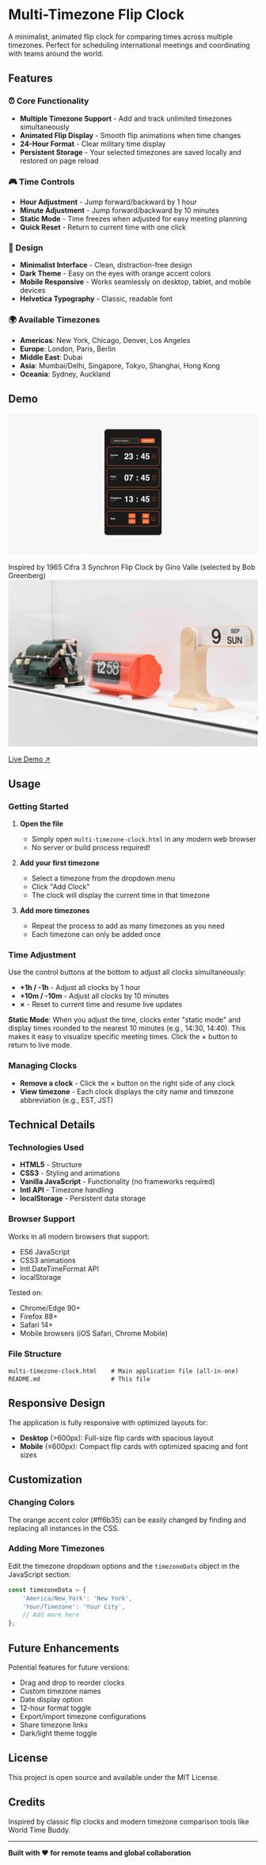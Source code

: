 # Multi-Timezone Flip Clock

A minimalist, animated flip clock for comparing times across multiple timezones. Perfect for scheduling international meetings and coordinating with teams around the world.

## Features

### ⏰ Core Functionality
- **Multiple Timezone Support** - Add and track unlimited timezones simultaneously
- **Animated Flip Display** - Smooth flip animations when time changes
- **24-Hour Format** - Clear military time display
- **Persistent Storage** - Your selected timezones are saved locally and restored on page reload

### 🎮 Time Controls
- **Hour Adjustment** - Jump forward/backward by 1 hour
- **Minute Adjustment** - Jump forward/backward by 10 minutes
- **Static Mode** - Time freezes when adjusted for easy meeting planning
- **Quick Reset** - Return to current time with one click

### 🎨 Design
- **Minimalist Interface** - Clean, distraction-free design
- **Dark Theme** - Easy on the eyes with orange accent colors
- **Mobile Responsive** - Works seamlessly on desktop, tablet, and mobile devices
- **Helvetica Typography** - Classic, readable font

### 🌍 Available Timezones
- **Americas**: New York, Chicago, Denver, Los Angeles
- **Europe**: London, Paris, Berlin
- **Middle East**: Dubai
- **Asia**: Mumbai/Delhi, Singapore, Tokyo, Shanghai, Hong Kong
- **Oceania**: Sydney, Auckland

## Demo

![Multi-Timezone Flip Clock Screenshot](screenshot-white.png)

Inspired by 1965 Cifra 3 Synchron Flip Clock by Gino Valle (selected by Bob Greenberg)
![Multi-Timezone Flip Clock Screenshot](BGSelects-6.webp)

[Live Demo ↗](https://edgarr.com/Multi-Timezone-Flip-Clock/)


## Usage

### Getting Started

1. **Open the file**
   - Simply open `multi-timezone-clock.html` in any modern web browser
   - No server or build process required!

2. **Add your first timezone**
   - Select a timezone from the dropdown menu
   - Click "Add Clock"
   - The clock will display the current time in that timezone

3. **Add more timezones**
   - Repeat the process to add as many timezones as you need
   - Each timezone can only be added once

### Time Adjustment

Use the control buttons at the bottom to adjust all clocks simultaneously:

- **+1h / -1h** - Adjust all clocks by 1 hour
- **+10m / -10m** - Adjust all clocks by 10 minutes
- **×** - Reset to current time and resume live updates

**Static Mode**: When you adjust the time, clocks enter "static mode" and display times rounded to the nearest 10 minutes (e.g., 14:30, 14:40). This makes it easy to visualize specific meeting times. Click the × button to return to live mode.

### Managing Clocks

- **Remove a clock** - Click the × button on the right side of any clock
- **View timezone** - Each clock displays the city name and timezone abbreviation (e.g., EST, JST)

## Technical Details

### Technologies Used
- **HTML5** - Structure
- **CSS3** - Styling and animations
- **Vanilla JavaScript** - Functionality (no frameworks required)
- **Intl API** - Timezone handling
- **localStorage** - Persistent data storage

### Browser Support
Works in all modern browsers that support:
- ES6 JavaScript
- CSS3 animations
- Intl.DateTimeFormat API
- localStorage

Tested on:
- Chrome/Edge 90+
- Firefox 88+
- Safari 14+
- Mobile browsers (iOS Safari, Chrome Mobile)

### File Structure
```
multi-timezone-clock.html    # Main application file (all-in-one)
README.md                    # This file
```

## Responsive Design

The application is fully responsive with optimized layouts for:

- **Desktop** (>600px): Full-size flip cards with spacious layout
- **Mobile** (≤600px): Compact flip cards with optimized spacing and font sizes

## Customization

### Changing Colors
The orange accent color (#ff6b35) can be easily changed by finding and replacing all instances in the CSS.

### Adding More Timezones
Edit the timezone dropdown options and the `timezoneData` object in the JavaScript section:

```javascript
const timezoneData = {
    'America/New_York': 'New York',
    'Your/Timezone': 'Your City',
    // Add more here
};
```

## Future Enhancements

Potential features for future versions:
- Drag and drop to reorder clocks
- Custom timezone names
- Date display option
- 12-hour format toggle
- Export/import timezone configurations
- Share timezone links
- Dark/light theme toggle

## License

This project is open source and available under the MIT License.

## Credits

Inspired by classic flip clocks and modern timezone comparison tools like World Time Buddy.

---

**Built with ❤️ for remote teams and global collaboration**